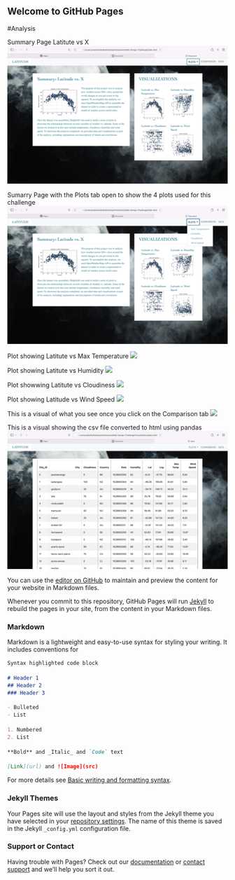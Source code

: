 ## Welcome to GitHub Pages

#Analysis

Summary Page Latitute vs X
![](Screenshots/Screen%20Shot%202022-06-04%20at%206.11.17%20PM.png)

Sumarry Page with the Plots tab open to show the 4 plots used for this challenge
![](Screenshots/Screen%20Shot.png)

Plot showing Latitute vs Max Temperature
![](Screenshots/Screen%20Shot%202022-06-04%20at%206.11.39%20PM.png)

Plot showing Latitute vs Humidity
![](Screenshots/Screen%20Shot%202022-06-04%20at%206.11.46%20PM.png)

Plot showwing Latitute vs Cloudiness
![](Screenshots/Screen%20Shot%202022-06-04%20at%206.11.58%20PM.png)

Plot showing Latitude vs Wind Speed
![](Screenshots/Screen%20Shot%202022-06-04%20at%206.12.10%20PM.png)

This is a visual of what you see once you click on the Comparison tab
![](Screenshots/Screen%20Shot%202022-06-04%20at%206.12.33%20PM.png)

This is a visual showing the csv file converted to html using pandas
![](Screenshots/Screen%20Shot%202022-06-04%20at%206.12.46%20PM.png)




You can use the [editor on GitHub](https://github.com/diallomt193/Web-Design-Challenge/edit/main/README.md) to maintain and preview the content for your website in Markdown files.

Whenever you commit to this repository, GitHub Pages will run [Jekyll](https://jekyllrb.com/) to rebuild the pages in your site, from the content in your Markdown files.

### Markdown

Markdown is a lightweight and easy-to-use syntax for styling your writing. It includes conventions for

```markdown
Syntax highlighted code block

# Header 1
## Header 2
### Header 3

- Bulleted
- List

1. Numbered
2. List

**Bold** and _Italic_ and `Code` text

[Link](url) and ![Image](src)
```

For more details see [Basic writing and formatting syntax](https://docs.github.com/en/github/writing-on-github/getting-started-with-writing-and-formatting-on-github/basic-writing-and-formatting-syntax).

### Jekyll Themes

Your Pages site will use the layout and styles from the Jekyll theme you have selected in your [repository settings](https://github.com/diallomt193/Web-Design-Challenge/settings/pages). The name of this theme is saved in the Jekyll `_config.yml` configuration file.

### Support or Contact

Having trouble with Pages? Check out our [documentation](https://docs.github.com/categories/github-pages-basics/) or [contact support](https://support.github.com/contact) and we’ll help you sort it out.
